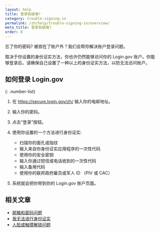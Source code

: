 ```yaml
---
layout: help
title: 登录有疑难?
category: trouble-signing-in
permalink: /zh/help/trouble-signing-in/overview/
meta_title: 登录有疑难?
order: 0
---
```


忘了你的密码? 被锁在了账户外？我们会帮你解决账户登录问题。

取决于你设置的身份证实方法，你也许仍然能够访问你的 Login.gov 账户。你能够登录后，请确保自己设置了一种以上的身份证实方法，以防无法访问账户。

## 如何登录 Login.gov

{: .number-list}

1. 在 <https://secure.login.gov/zh/> 输入你的电邮地址。

2. 输入你的密码。

3. 点击“登录”按钮。

4. 使用你设置的一个方法进行身份证实:

   * 扫描你的面孔或指纹
   * 输入来自你身份证实应用程序的一次性代码
   * 使用你的安全密钥
   * 输入你通过短信或电话收到的一次性代码
   * 输入备用代码
   * 使用你的联邦政府雇员或军人 ID （PIV 或 CAC）

5. 系统就会把你带到你的 Login.gov 账户页面。


## 相关文章

* [邮箱和密码问题](/zh/help/trouble-signing-in/forgot-your-password/)
* [我无法进行身份证实](/zh/help/trouble-signing-in/issues-with-authentication-methods/)
* [人脸或触摸解锁问题](/zh/help/trouble-signing-in/authentication/face-and-touch-unlock/)
